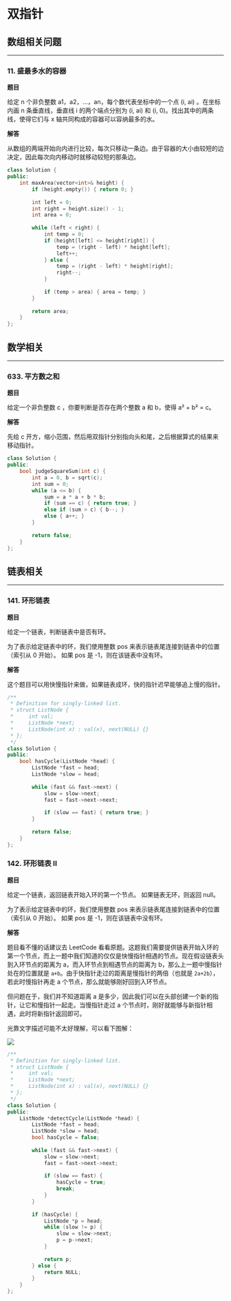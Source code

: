 # 双指针

## 数组相关问题

---

### 11. 盛最多水的容器

**题目**

给定 n 个非负整数 a1，a2，...，an，每个数代表坐标中的一个点 (i, ai) 。在坐标内画 n 条垂直线，垂直线 i 的两个端点分别为 (i, ai) 和 (i, 0)。找出其中的两条线，使得它们与 x 轴共同构成的容器可以容纳最多的水。

**解答**

从数组的两端开始向内进行比较，每次只移动一条边。由于容器的大小由较短的边决定，因此每次向内移动时就移动较短的那条边。

```cpp
class Solution {
public:
    int maxArea(vector<int>& height) {
        if (height.empty()) { return 0; }
        
        int left = 0;
        int right = height.size() - 1;
        int area = 0;
        
        while (left < right) {
            int temp = 0;
            if (height[left] <= height[right]) {
                temp = (right - left) * height[left];
                left++;
            } else {
                temp = (right - left) * height[right];
                right--;
            }
            
            if (temp > area) { area = temp; }
        }
        
        return area;
    }
};
```

## 数学相关

---

### 633. 平方数之和

**题目**

给定一个非负整数 c ，你要判断是否存在两个整数 a 和 b，使得 a² + b² = c。

**解答**

先给 c 开方，缩小范围，然后用双指针分别指向头和尾，之后根据算式的结果来移动指针。

```cpp
class Solution {
public:
    bool judgeSquareSum(int c) {
        int a = 0, b = sqrt(c);
        int sum = 0;
        while (a <= b) {
            sum = a * a + b * b;
            if (sum == c) { return true; }
            else if (sum > c) { b--; }
            else { a++; }
        }
        
        return false;
    }
};
```

## 链表相关

---

### 141. 环形链表

**题目**

给定一个链表，判断链表中是否有环。

为了表示给定链表中的环，我们使用整数 pos 来表示链表尾连接到链表中的位置（索引从 0 开始）。 如果 pos 是 -1，则在该链表中没有环。

**解答**

这个题目可以用快慢指针来做，如果链表成环，快的指针迟早能够追上慢的指针。

```cpp
/**
 * Definition for singly-linked list.
 * struct ListNode {
 *     int val;
 *     ListNode *next;
 *     ListNode(int x) : val(x), next(NULL) {}
 * };
 */
class Solution {
public:
    bool hasCycle(ListNode *head) {
        ListNode *fast = head;
        ListNode *slow = head;
        
        while (fast && fast->next) {
            slow = slow->next;
            fast = fast->next->next;
            
            if (slow == fast) { return true; }
        }
        
        return false;
    }
};
```

### 142. 环形链表 II

**题目**

给定一个链表，返回链表开始入环的第一个节点。 如果链表无环，则返回 null。

为了表示给定链表中的环，我们使用整数 pos 来表示链表尾连接到链表中的位置（索引从 0 开始）。 如果 pos 是 -1，则在该链表中没有环。

**解答**

题目看不懂的话建议去 LeetCode 看看原题。这题我们需要提供链表开始入环的第一个节点，而上一题中我们知道的仅仅是快慢指针相遇的节点。现在假设链表头到入环节点的距离为 a，而入环节点到相遇节点的距离为 b，那么上一题中慢指针处在的位置就是 `a+b`。由于快指针走过的距离是慢指针的两倍（也就是 `2a+2b`），若此时慢指针再走 a 个节点，那么就能够刚好回到入环节点。

但问题在于，我们并不知道距离 a 是多少，因此我们可以在头部创建一个新的指针，让它和慢指针一起走。当慢指针走过 a 个节点时，刚好就能够与新指针相遇，此时将新指针返回即可。

光靠文字描述可能不太好理解，可以看下图解：

![](http://cdn.fantasticmiao.cn/image/post/LeetCode/%E5%8F%8C%E6%8C%87%E9%92%88/01.png)

```cpp
/**
 * Definition for singly-linked list.
 * struct ListNode {
 *     int val;
 *     ListNode *next;
 *     ListNode(int x) : val(x), next(NULL) {}
 * };
 */
class Solution {
public:
    ListNode *detectCycle(ListNode *head) {
        ListNode *fast = head;
        ListNode *slow = head;
        bool hasCycle = false;
        
        while (fast && fast->next) {
            slow = slow->next;
            fast = fast->next->next;
            
            if (slow == fast) {
                hasCycle = true;
                break;
            }
        }
        
        if (hasCycle) {
            ListNode *p = head;
            while (slow != p) {
                slow = slow->next;
                p = p->next;
            }
            
            return p;
        } else {
            return NULL;
        }
    }
};
```